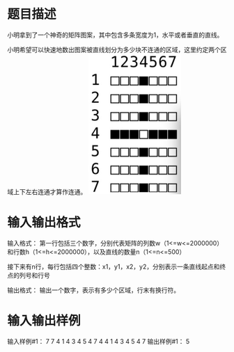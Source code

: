 # 题目描述

小明拿到了一个神奇的矩阵图案，其中包含多条宽度为1，水平或者垂直的直线。

小明希望可以快速地数出图案被直线划分为多少块不连通的区域，这里约定两个区域上下左右连通才算作连通。
![Alt text](./matrix-img.jpg)

# 输入输出格式

输入格式：
第一行包括三个数字，分别代表矩阵的列数w（1<=w<=2000000）和行数h（1<=h<=2000000），以及直线的数量n（1<=n<=500）

接下来有n行，每行包括四个整数：x1，y1，x2，y2，分别表示一条直线起点和终点的列号和行号

输出格式：
输出一个数字，表示有多少个区域，行末有换行符。

# 输入输出样例
输入样例#1：
7 7 4
1 4 3 4
5 4 7 4
4 1 4 3
4 5 4 7
输出样例#1：
5